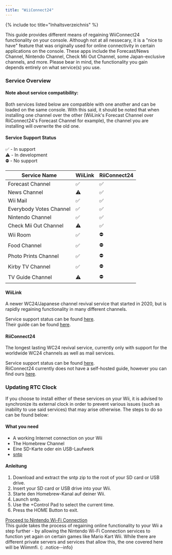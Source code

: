 ```yaml
---
title: "WiiConnect24"
---
```


{% include toc title="Inhaltsverzeichnis" %}

This guide provides different means of regaining WiiConnect24 functionality on your console. Although not at all nessecary, it is a "nice to have" feature that was originally used for online connectivity in certain applications on the console. These apps include the Forecast/News Channel, Nintendo Channel, Check Mii Out Channel, some Japan-exclusive channels, and more. Please bear in mind, the functionality you gain depends entirely on what service(s) you use.

### Service Overview

#### Note about service compatibility:
Both services listed below are compatible with one another and can be loaded on the same console. With this said, it should be noted that when installing one channel over the other (WiiLink's Forecast Channel over RiiConnect24's Forecast Channel for example), the channel you are installing will overwrite the old one.


#### Service Support Status
✅ - In support<br> ⚠️ - In development<br> ⛔ - No support

| Service Name            | WiiLink | RiiConnect24 |
| ----------------------- | ------- | ------------ |
| Forecast Channel        | ✅       | ✅            |
| News Channel            | ⚠️      | ✅            |
| Wii Mail                | ✅       | ✅            |
| Everybody Votes Channel | ✅       | ✅            |
| Nintendo Channel        | ✅       | ✅            |
| Check Mii Out Channel   | ⚠️      | ✅            |
| Wii Room                | ✅       | ⛔            |
| Food Channel            | ✅       | ⛔            |
| Photo Prints Channel    | ✅       | ⛔            |
| Kirby TV Channel        | ✅       | ⛔            |
| TV Guide Channel        | ⚠️      | ⛔            |

#### WiiLink
A newer WC24/Japanese channel revival service that started in 2020, but is rapidly regaining functionality in many different channels.

Service support status can be found [here](https://www.wiilink24.com/status).<br> Their guide can be found [here](https://www.wiilink24.com/guide).

#### RiiConnect24
The longest lasting WC24 revival service, currently only with support for the worldwide WC24 channels as well as mail services.

Service support status can be found [here](https://rc24.xyz/stats/).<br> RiiConnect24 currently does not have a self-hosted guide, however you can find ours [here](riiconnect24).

### Updating RTC Clock
If you choose to install either of these services on your Wii, it is advised to synchronize its external clock in order to prevent various issues (such as inability to use said services) that may arise otherwise. The steps to do so can be found below:

#### What you need
+ A working Internet connection on your Wii
+ The Homebrew Channel
+ Eine SD-Karte oder ein USB-Laufwerk
+ [sntp](https://oscwii.org/library/app/sntp)

#### Anleitung
1. Download and extract the sntp zip to the root of your SD card or USB drive.
1. Insert your SD card or USB drive into your Wii.
1. Starte den Homebrew-Kanal auf deiner Wii.
1. Launch sntp.
1. Use the +Control Pad to select the current time.
1. Press the HOME Button to exit.

[Proceed to Nintendo Wi-Fi Connection](wiimmfi)<br> This guide takes the process of regaining online functionality to your Wii a step further - by allowing the Nintendo Wi-Fi Connection services to function yet again on certain games like Mario Kart Wii. While there are different private servers and services that allow this, the one covered here will be Wiimmfi.
{: .notice--info}

